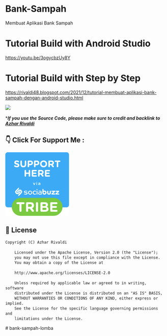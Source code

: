 # Bank-Sampah
Membuat Aplikasi Bank Sampah

# Tutorial Build with Android Studio
https://youtu.be/3ogycbzUy8Y

# Tutorial Build with Step by Step
https://rivaldi48.blogspot.com/2021/12/tutorial-membuat-aplikasi-bank-sampah-dengan-android-studio.html

<img src="https://blogger.googleusercontent.com/img/a/AVvXsEiZD0EB5ueAk-m827elL2fsG2-9wemIa-JAVIbZIwGHGFnKV7w9nDirRsMTCnBDD1IejcnSkc0S1o-0H5u1113oYYMywG7UYkmr1Y6qLQqLj_8Q0xVgrhnELNo_-3dADWcLCEB_P2izJ9OXOu5ySMdaJZb9UpITN1P8tJ67766alZsjmM71S13OGm7Qew=s1280" data-canonical-src="https://blogger.googleusercontent.com/img/a/AVvXsEiZD0EB5ueAk-m827elL2fsG2-9wemIa-JAVIbZIwGHGFnKV7w9nDirRsMTCnBDD1IejcnSkc0S1o-0H5u1113oYYMywG7UYkmr1Y6qLQqLj_8Q0xVgrhnELNo_-3dADWcLCEB_P2izJ9OXOu5ySMdaJZb9UpITN1P8tJ67766alZsjmM71S13OGm7Qew=s1280" style="max-width:100%;">

****If you use the Source Code, please make sure to credit and backlink to [Azhar Rivaldi](https://rivaldi48.blogspot.com/)***

## 👇 Click For Support Me :
<a href="https://sociabuzz.com/azharrvldi_/donate"> 
<img src="https://github.com/AzharRivaldi/AzharRivaldi/blob/master/Support%20Here.png" width="200" height="200"></a>

## 📄 License

```
Copyright (C) Azhar Rivaldi

    Licensed under the Apache License, Version 2.0 (the "License");
    you may not use this file except in compliance with the License.
    You may obtain a copy of the License at

    http://www.apache.org/licenses/LICENSE-2.0

    Unless required by applicable law or agreed to in writing, software
    distributed under the License is distributed on an "AS IS" BASIS,
    WITHOUT WARRANTIES OR CONDITIONS OF ANY KIND, either express or implied.
    See the License for the specific language governing permissions and
    limitations under the License.

```
#   b a n k - s a m p a h - l o m b a 
 
 